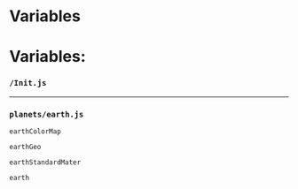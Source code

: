 
# Variables

# Variables:

### `/Init.js`
<hr>






### `planets/earth.js`

`earthColorMap`

`earthGeo`

`earthStandardMater`

`earth`